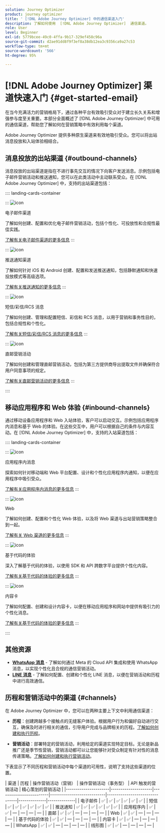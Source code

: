```yaml
---
solution: Journey Optimizer
product: journey optimizer
title: ' [!DNL Adobe Journey Optimizer] 中的通信渠道入门'
description: 了解如何使用  [!DNL Adobe Journey Optimizer]  通信渠道。
role: User
level: Beginner
exl-id: 5779bcee-49c0-4ffa-9b17-329ef458c96a
source-git-commit: d2ae91dd8f9f3ef8a38db12ea3c9356ca9a27c53
workflow-type: tm+mt
source-wordcount: '566'
ht-degree: 95%

---
```



# [!DNL Adobe Journey Optimizer] 渠道快速入门 {#get-started-email}

在当今充满活力的营销格局下，通过各种平台有效吸引受众对于建立长久关系和增强参与度至关重要。本部分全面概述了 [!DNL Adobe Journey Optimizer] 中可用的通信渠道，帮助您了解如何在营销策略中有效利用每个渠道。

Adobe Journey Optimizer 提供多种原生渠道来有效地吸引受众。您可以将出站消息投放和入站体验相结合。

## 消息投放的出站渠道 {#outbound-channels}

消息投放的出站渠道是指在不进行事先交互的情况下向客户发送消息。示例包括电子邮件营销活动和推送通知，您可以在此类活动中主动联系受众。在 [!DNL Adobe Journey Optimizer] 中，支持的出站渠道包括：

:::: landing-cards-container

:::
![icon](https://cdn.experienceleague.adobe.com/icons/envelope.svg)

电子邮件渠道

了解如何创建、配置和优化电子邮件营销活动，包括个性化、可投放性和合规性最佳实践。

[了解有关电子邮件渠道的更多信息](../../rp_landing_pages/email-landing-page.md)
:::

:::
![icon](https://cdn.experienceleague.adobe.com/icons/bell.svg)

推送通知渠道

了解如何针对 iOS 和 Android 创建、配置和发送推送通知，包括静默通知和快速投放模式等高级选项。

[了解有关推送通知的更多信息](../../rp_landing_pages/push-landing-page.md)
:::

:::
![icon](https://cdn.experienceleague.adobe.com/icons/comment-dots.svg)

短信/彩信/RCS 消息

了解如何创建、管理和配置短信、彩信和 RCS 消息，以用于营销和事务性目的，包括合规性和个性化。

[了解有关短信/彩信/RCS 消息的更多信息](../../rp_landing_pages/sms-landing-page.md)
:::

:::
![icon](https://cdn.experienceleague.adobe.com/icons/mail-bulk.svg)

直邮营销活动

了解如何创建和管理直邮营销活动，包括为第三方提供商导出提取文件并确保符合用户同意事项的规定。

[了解有关直邮营销活动的更多信息](../../rp_landing_pages/direct-mail-landing-page.md)
:::

::::

## 移动应用程序和 Web 体验 {#inbound-channels}

通过移动设备应用程序和 Web 入站体验，客户可以启动交互。示例包括应用程序内消息和基于 Web 的体验。在这些交互中，用户可以根据自己的条件与内容互动。在 [!DNL Adobe Journey Optimizer] 中，支持的入站渠道包括：

:::: landing-cards-container

:::
![icon](https://cdn.experienceleague.adobe.com/icons/mobile.svg)

应用程序内消息

探索如何针对移动端和 Web 平台配置、设计和个性化应用程序内通知，以便在应用程序中吸引受众。

[了解有关应用程序内消息的更多信息](../../rp_landing_pages/in-app-landing-page.md)
:::

:::
![icon](https://cdn.experienceleague.adobe.com/icons/globe.svg)

Web

了解如何创建、配置和个性化 Web 体验，以及将 Web 渠道与出站营销策略整合到一起。

[了解有关 Web 渠道的更多信息](../../rp_landing_pages/web-landing-page.md)
:::

:::
![icon](https://cdn.experienceleague.adobe.com/icons/code.svg)

基于代码的体验

深入了解基于代码的体验，以使用 SDK 和 API 跨数字平台提供个性化内容。

[了解有关基于代码的体验的更多信息](../../rp_landing_pages/code-based-experience-landing-page.md)
:::

:::
![icon](https://cdn.experienceleague.adobe.com/icons/id-card.svg)

内容卡

了解如何配置、创建和设计内容卡，以便在移动应用程序和网站中提供有吸引力的个性化消息。

[了解有关基于代码的体验的更多信息](../../rp_landing_pages/content-card-landing-page.md)
:::

::::


## 其他资源

- **[WhatsApp 消息](../../rp_landing_pages/whatsapp-landing-page.md)** - 了解如何通过 Meta 的 Cloud API 集成和使用 WhatsApp 消息，以实现个性化且合规的通信营销活动。
- **[LINE 消息](../../rp_landing_pages/line-landing-page.md)** - 了解如何配置、创建和个性化 LINE 消息，以便在营销活动和历程中进行高效通信。

## 历程和营销活动中的渠道 {#channels}

在 Adobe Journey Optimizer 中，您可以在两种主要上下文中利用通信渠道：

- **历程**：创建跨越多个接触点的无缝客户体验。根据用户行为和偏好自动进行交互，确保及时进行相关的通信，引导用户完成与品牌相关的历程。[了解如何创建和执行历程](../building-journeys/journey-gs.md)。

- **营销活动**：部署特定的营销活动，利用给定的渠道实现特定目标。无论是新品推广还是季节性营销，营销活动都可以让您能够针对受众制定有针对性的消息传递策略。[了解如何创建和执行营销活动](../campaigns/get-started-with-campaigns.md)。

下表显示了不同历程和营销活动中每个渠道的可用性，说明了支持这些渠道的位置。

| 渠道 | 历程 | 操作营销活动（营销） | 操作营销活动（事务型） | API 触发的营销活动 | 精心策划的营销活动 |
|----------------------|---------------------|-------------------------|----------------------------|--------------------------------|--------------|--------------|
| 电子邮件 | ✅ | ✅ | ✅ | ✅ | ✅ | ✅ |
| 短信 | ✅ | ✅ | ✅ | ✅ | ✅ | ✅ |
| 推送通知 | ✅ | ✅ | ✅ | ✅ | ✅ | ✅ |
| 应用程序内 | ✅ | ✅ | — | — | — | — |
| 直邮 | ✅ | ✅ | — | — | — | — |
| Web | ✅ | ✅ | — | — | — | — |
| 基于代码的体验 | ✅ | ✅ | — | — | — | — |
| 内容卡 | ✅ | ✅ | — | — | — | — |
| WhatsApp | ✅ | ✅ | — | — | — | — |
| 线形图 | ✅ | ✅ | — | — | — | — |

